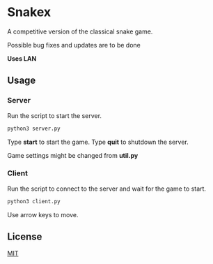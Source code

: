 # Snakex

A competitive version of the classical snake game.

Possible bug fixes and updates are to be done

**Uses LAN**

## Usage

### Server

Run the script to start the server.

```bash
python3 server.py
```

Type **start** to start the game.
Type **quit** to shutdown the server.

Game settings might be changed from **util.py**

### Client

Run the script to connect to the server and wait for the game to start.

```bash
python3 client.py
```

Use arrow keys to move.

## License
[MIT](https://choosealicense.com/licenses/mit/)